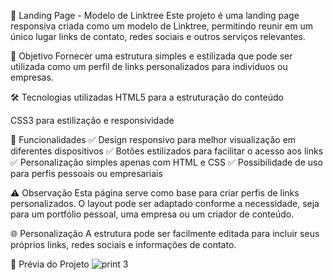 🔗 Landing Page - Modelo de Linktree
Este projeto é uma landing page responsiva criada como um modelo de Linktree, permitindo reunir em um único lugar links de contato, redes sociais e outros serviços relevantes.

🎯 Objetivo
Fornecer uma estrutura simples e estilizada que pode ser utilizada como um perfil de links personalizados para indivíduos ou empresas.

🛠 Tecnologias utilizadas
HTML5 para a estruturação do conteúdo

CSS3 para estilização e responsividade

🚀 Funcionalidades
✅ Design responsivo para melhor visualização em diferentes dispositivos
✅ Botões estilizados para facilitar o acesso aos links
✅ Personalização simples apenas com HTML e CSS
✅ Possibilidade de uso para perfis pessoais ou empresariais

⚠️ Observação
Esta página serve como base para criar perfis de links personalizados. O layout pode ser adaptado conforme a necessidade, seja para um portfólio pessoal, uma empresa ou um criador de conteúdo.

🌐 Personalização
A estrutura pode ser facilmente editada para incluir seus próprios links, redes sociais e informações de contato.

📌 Prévia do Projeto
![print 3](https://github.com/user-attachments/assets/38fee792-045e-4f5e-ac60-dd62c6f1a0dc)



